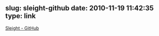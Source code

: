 slug: sleight-github
date: 2010-11-19 11:42:35
type: link
---

[Sleight - GitHub](https://github.com/alunny/sleight)
